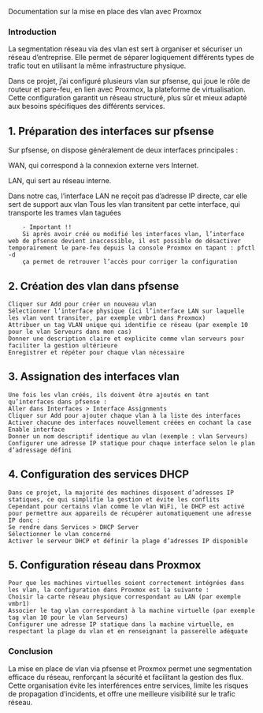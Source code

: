 Documentation sur la mise en place des vlan avec Proxmox 


### Introduction
La segmentation réseau via des vlan est sert à organiser et sécuriser un réseau d’entreprise.
Elle permet de séparer logiquement différents types de trafic tout en utilisant la même infrastructure physique.

Dans ce projet, j’ai configuré plusieurs vlan sur pfsense, qui joue le rôle de routeur et pare-feu, en lien avec Proxmox, la plateforme de virtualisation.
Cette configuration garantit un réseau structuré, plus sûr et mieux adapté aux besoins spécifiques des différents services.


## 1. Préparation des interfaces sur pfsense
Sur pfsense, on dispose généralement de deux interfaces principales :

WAN, qui correspond à la connexion externe vers Internet.

LAN, qui sert au réseau interne.

Dans notre cas, l’interface LAN ne reçoit pas d’adresse IP directe, car elle sert de support aux vlan
Tous les vlan transitent par cette interface, qui transporte les trames vlan taguées

        - Important !!
        Si après avoir créé ou modifié les interfaces vlan, l’interface web de pfsense devient inaccessible, il est possible de désactiver temporairement le pare-feu depuis la console Proxmox en tapant : pfctl -d  
        ça permet de retrouver l’accès pour corriger la configuration


## 2. Création des vlan dans pfsense
    Cliquer sur Add pour créer un nouveau vlan
    Sélectionner l’interface physique (ici l’interface LAN sur laquelle les vlan vont transiter, par exemple vmbr1 dans Proxmox)
    Attribuer un tag VLAN unique qui identifie ce réseau (par exemple 10 pour le vlan Serveurs dans mon cas)
    Donner une description claire et explicite comme vlan serveurs pour faciliter la gestion ultérieure
    Enregistrer et répéter pour chaque vlan nécessaire

## 3. Assignation des interfaces vlan
    Une fois les vlan créés, ils doivent être ajoutés en tant qu’interfaces dans pfsense :
    Aller dans Interfaces > Interface Assignments
    Cliquer sur Add pour ajouter chaque vlan à la liste des interfaces
    Activer chacune des interfaces nouvellement créées en cochant la case Enable interface
    Donner un nom descriptif identique au vlan (exemple : vlan Serveurs)
    Configurer une adresse IP statique pour chaque interface selon le plan d’adressage défini 

## 4. Configuration des services DHCP
    Dans ce projet, la majorité des machines disposent d’adresses IP statiques, ce qui simplifie la gestion et évite les conflits
    Cependant pour certains vlan comme le vlan WiFi, le DHCP est activé pour permettre aux appareils de récupérer automatiquement une adresse IP donc :
    Se rendre dans Services > DHCP Server
    Sélectionner le vlan concerné
    Activer le serveur DHCP et définir la plage d’adresses IP disponible

## 5. Configuration réseau dans Proxmox

    Pour que les machines virtuelles soient correctement intégrées dans les vlan, la configuration dans Proxmox est la suivante :
    Choisir la carte réseau physique correspondant au LAN (par exemple vmbr1)
    Associer le tag vlan correspondant à la machine virtuelle (par exemple tag vlan 10 pour le vlan Serveurs)
    Configurer une adresse IP statique dans la machine virtuelle, en respectant la plage du vlan et en renseignant la passerelle adéquate


### Conclusion
La mise en place de vlan via pfsense et Proxmox permet une segmentation efficace du réseau, renforçant la sécurité et facilitant la gestion des flux.
Cette organisation évite les interférences entre services, limite les risques de propagation d’incidents, et offre une meilleure visibilité sur le trafic réseau.
